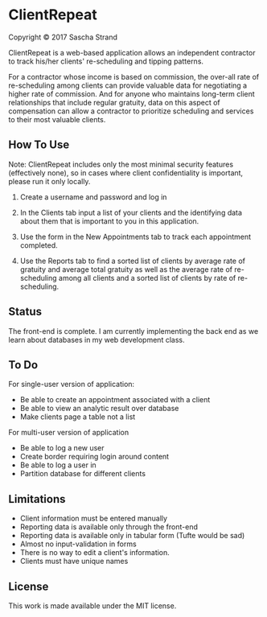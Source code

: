 # ClientRepeat
Copyright &copy; 2017 Sascha Strand

ClientRepeat is a web-based application allows an independent contractor to track his/her clients' re-scheduling and tipping patterns.

For a contractor whose income is based on commission, the over-all rate of re-scheduling among clients can provide valuable data for negotiating a higher rate of commission. And for anyone who maintains long-term client relationships that include regular gratuity, data on this aspect of compensation can allow a contractor to prioritize scheduling and services to their most valuable clients.

## How To Use

Note: ClientRepeat includes only the most minimal security features (effectively none), so in cases where client confidentiality is important, please run it only locally.

1.  Create a username and password and log in

1.  In the Clients tab input a list of your clients and the identifying data about them that is important to you in this application.

1.  Use the form in the New Appointments tab to track each appointment completed.

1.  Use the Reports tab to find a sorted list of clients by average rate of gratuity and average total gratuity as well as the average rate of re-scheduling among all clients and a sorted list of clients by rate of re-scheduling.

## Status

The front-end is complete. I am currently implementing the back end as we learn about databases in my web development class.

## To Do

For single-user version of application:
* Be able to create an appointment associated with a client
* Be able to view an analytic result over database
* Make clients page a table not a list

For multi-user version of application
* Be able to log a new user
* Create border requiring login around content
* Be able to log a user in
* Partition database for different clients

## Limitations

* Client information must be entered manually
* Reporting data is available only through the front-end
* Reporting data is available only in tabular form (Tufte would be sad)
* Almost no input-validation in forms
* There is no way to edit a client's information.
* Clients must have unique names

## License

This work is made available under the MIT license.
